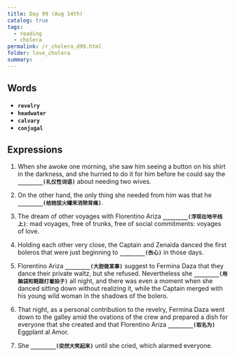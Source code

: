 ```yaml
---
title: Day 99 (Aug 14th)
catalog: true
tags: 
  - reading
  - cholera
permalink: /r_cholera_d99.html
folder: love_cholera
summary: 
---
```


## Words

-   <b data-toggle="tooltip" data-original-title="{{site.data.glossary.revelry}}">`revelry`</b>
-   <b data-toggle="tooltip" data-original-title="{{site.data.glossary.headwater}}">`headwater`</b>
-   <b data-toggle="tooltip" data-original-title="{{site.data.glossary.calvary}}">`calvary`</b>
-   <b data-toggle="tooltip" data-original-title="{{site.data.glossary.conjugal}}">`conjugal`</b>



## Expressions

1.  When she awoke one morning, she saw him seeing a button on his shirt in the darkness, and she hurried to do it for him before he could say the <b data-toggle="tooltip" data-original-title="{{site.data.answers.99_a}}">`________(礼仪性词语)`</b> about needing two wives.

2.  On the other hand, the only thing she needed from him was that he <b data-toggle="tooltip" data-original-title="{{site.data.answers.99_b}}">`________(给她拔火罐来消除背痛)`</b>.

3.  The dream of other voyages with Florentino Ariza <b data-toggle="tooltip" data-original-title="{{site.data.answers.99_c}}">`________(浮现在地平线上)`</b>: mad voyages, free of trunks, free of social commitments: voyages of love.

4.  Holding each other very close, the Captain and Zenaida danced the first boleros that were just beginning to <b data-toggle="tooltip" data-original-title="{{site.data.answers.99_d}}">`________(伤心)`</b> in those days.

5.  Florentino Ariza <b data-toggle="tooltip" data-original-title="{{site.data.answers.99_e}}">`________(大胆做某事)`</b> suggest to Fermina Daza that they dance their private waltz, but she refused. Nevertheless she <b data-toggle="tooltip" data-original-title="{{site.data.answers.99_e2}}">`________(用脑袋和鞋跟打着拍子)`</b> all night, and there was even a moment when she danced sitting down without realizing it, while the Captain merged with his young wild woman in the shadows of the bolero.

6.  That night, as a personal contribution to the revelry, Fermina Daza went down to the galley amid the ovations of the crew and prepared a dish for everyone that she created and that Florentino Ariza <b data-toggle="tooltip" data-original-title="{{site.data.answers.99_f}}">`________(取名为)`</b> Eggplant al Amor.

7.  She <b data-toggle="tooltip" data-original-title="{{site.data.answers.99_g}}">`________(突然大笑起来)`</b> until she cried, which alarmed everyone.

